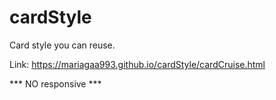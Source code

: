 # cardStyle

Card style you can reuse.

Link: https://mariagaa993.github.io/cardStyle/cardCruise.html

*** NO responsive ***
